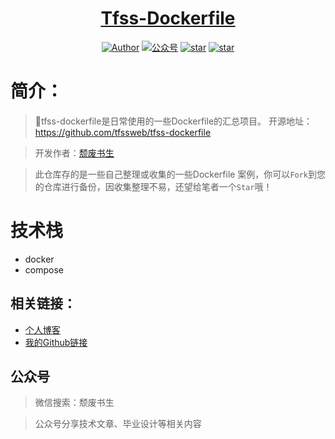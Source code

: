 <h1 align="center"><a href="https://github.com/tfssweb" target="_blank">Tfss-Dockerfile</a></h1>

<p align="center">
<a href="https://tfssweb.github.io/"><img alt="Author" src="https://img.shields.io/badge/author-%E9%A2%93%E5%BA%9F%E4%B9%A6%E7%94%9F-blue.svg"/></a>  <a href="https://tfssweb.github.io/"><img alt="公众号" src="https://img.shields.io/badge/公众号-颓废书生-mauve.svg"/></a>  <a href="https://github.com/tfssweb/tfss-dockerfile"><img alt="star" src="https://img.shields.io/github/stars/tfssweb/tfss-dockerfile.svg?label=Stars&style=social"/></a>  <a href="https://github.com/tfssweb/tfss-dockerfile"><img alt="star" src="https://img.shields.io/github/forks/tfssweb/tfss-dockerfile.svg?label=Forks&style=social"/></a>

</p>

# 简介：

> :whale:tfss-dockerfile是日常使用的一些Dockerfile的汇总项目。 开源地址：https://github.com/tfssweb/tfss-dockerfile

> 开发作者：[颓废书生](https://tfssweb.github.io/)

> 此仓库存的是一些自己整理或收集的一些Dockerfile 案例，你可以`Fork`到您的仓库进行备份，因收集整理不易，还望给笔者一个`Star`哦！


# 技术栈

- docker
- compose



## 相关链接：

- [个人博客](https://tfssweb.github.io/)
- [我的Github链接](https://github.com/tfssweb/)


## 公众号

> 微信搜索：颓废书生

> 公众号分享技术文章、毕业设计等相关内容

